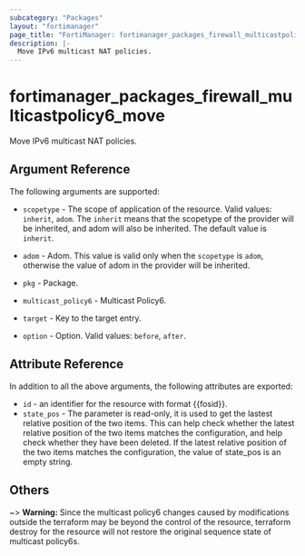 ```yaml
---
subcategory: "Packages"
layout: "fortimanager"
page_title: "FortiManager: fortimanager_packages_firewall_multicastpolicy6_move"
description: |-
  Move IPv6 multicast NAT policies.
---
```


# fortimanager_packages_firewall_multicastpolicy6_move
Move IPv6 multicast NAT policies.

## Argument Reference


The following arguments are supported:

* `scopetype` - The scope of application of the resource. Valid values: `inherit`, `adom`. The `inherit` means that the scopetype of the provider will be inherited, and adom will also be inherited. The default value is `inherit`.
* `adom` - Adom. This value is valid only when the `scopetype` is `adom`, otherwise the value of adom in the provider will be inherited.
* `pkg` - Package.
* `multicast_policy6` - Multicast Policy6.

* `target` - Key to the target entry.
* `option` - Option. Valid values: `before`, `after`.


## Attribute Reference

In addition to all the above arguments, the following attributes are exported:
* `id` - an identifier for the resource with format {{fosid}}.
* `state_pos` - The parameter is read-only, it is used to get the lastest relative position of the two items. This can help check whether the latest relative position of the two items matches the configuration, and help check whether they have been deleted. If the latest relative position of the two items matches the configuration, the value of state_pos is an empty string.

## Others

~> **Warning:** Since the multicast policy6 changes caused by modifications outside the terraform may be beyond the control of the resource, terraform destroy for the resource will not restore the original sequence state of multicast policy6s.
